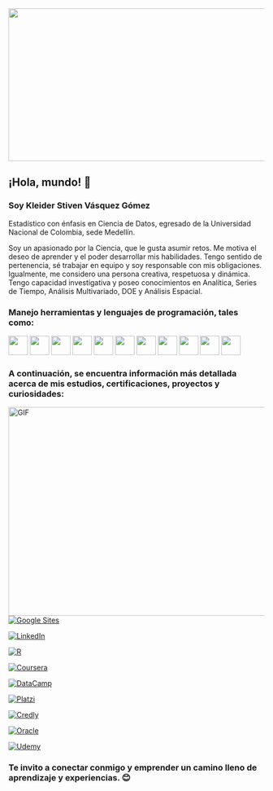 <img align="center" src = "https://statistics.mandela.ac.za/statistics/media/Store/images/Home2022/1170x300-Pixles2.jpg" width="1000" height="300" />

## ¡Hola, mundo! 👋

### Soy Kleider Stiven Vásquez Gómez 

Estadístico con énfasis en Ciencia de Datos, egresado de la Universidad Nacional de Colombia, sede Medellín.

Soy un apasionado por la Ciencia, que le gusta asumir retos. Me motiva el deseo de aprender y el poder desarrollar mis habilidades. Tengo sentido de pertenencia, sé trabajar en equipo y soy responsable con mis obligaciones. Igualmente, me considero una persona creativa, respetuosa y dinámica. Tengo capacidad investigativa y poseo conocimientos en Analítica, Series de Tiempo, Análisis Multivariado, DOE y Análisis Espacial.

<h3 align = "left"> Manejo herramientas y lenguajes de programación, tales como: </h3>

<code><img height="38" src="https://www.drugis.org/images/r-packages/rlogo.png"></code>
<code><img height="38" src="https://www.pngitem.com/pimgs/m/234-2349830_r-studio-icon-png-transparent-png.png"></code>
<code><img height="38" src="https://cdn.icon-icons.com/icons2/2699/PNG/512/sas_logo_icon_170762.png"></code>
<code><img height="38" src="https://w7.pngwing.com/pngs/105/17/png-transparent-microsoft-azure-sql-database-microsoft-sql-server-cloud-computing-blue-text-logo.png"></code>
<code><img height="38" src="https://static.vecteezy.com/system/resources/previews/022/100/658/non_2x/microsoft-excel-logo-transparent-free-png.png"></code>
<code><img height="38" src="https://b.thumbs.redditmedia.com/SjwZrcU0ECBPeeThegQDWVqTRPd_JQPJ-AKO2MAk7Us.png"></code>
<code><img height="38" src="https://1000marcas.net/wp-content/uploads/2020/11/Python-logo.jpg"></code>
<code><img height="38" src="https://1000logos.net/wp-content/uploads/2022/08/Microsoft-Power-BI-Logo-2016.png"></code>
<code><img height="38" src="https://www.studiocappello.it/cms2018/wp-content/uploads/2022/12/Fe2aJegXEAIwDBt.webp"></code>
<code><img height="38" src="https://www.mathworks.com/help/examples/matlab/win64/MatlabLogoExample_08.png"></code>
<code><img height="38" src="https://www.wolfram.com/events/mathematica-sessions-university-of-southampton-2018/img/spikey.png"></code>

<h3 align = "left"> A continuación, se encuentra información más detallada acerca de mis estudios, certificaciones, proyectos y curiosidades: </h3>

  <img align="right" alt="GIF" src="https://media1.giphy.com/media/v1.Y2lkPTc5MGI3NjExaHo0dGh2NjB2NzU4Ym43cWJqOWdqNmU0Zmw0ODJocDBtdGxpaXN3NSZlcD12MV9pbnRlcm5hbF9naWZfYnlfaWQmY3Q9Zw/qgQUggAC3Pfv687qPC/giphy.gif" width="720" height="410" />

<p align = "left">
    <a href="https://sites.google.com/view/kleidervasquez/" target+"_blank" ><img alt="Google Sites" src="https://img.shields.io/static/v1?style=for-the-badge&message=Sites&color=black&logo=Google&logoColor=F&label=">
  </a>  
</p>  

<p align = "left">
  <a href="https://www.linkedin.com/in/kleider-vasquez" target+"_blank" ><img alt="LinkedIn" src="https://img.shields.io/static/v1?style=for-the-badge&message=LinkedIn&color=blue&logo=LinkedIn&logoColor=F&label=">
  </a>
</p>  

<p align = "left">
    <a href="https://rpubs.com/Kleider_V" target+"_blank" ><img alt="R" src="https://img.shields.io/static/v1?style=for-the-badge&message=RPubs&color=black&logo=R&logoColor=blue&label=">
  </a>  
</p>  

<p align = "left">
    <a href="https://www.coursera.org/user/284c855ee650e9bf14fff03791372bb6" target+"_blank" ><img alt="Coursera" src="https://img.shields.io/static/v1?style=for-the-badge&message=Coursera&color=darkblue&logo=Coursera&logoColor=F&label=">
  </a>  
</p>  

<p align = "left">
    <a href="https://www.datacamp.com/portfolio/Kleider" target+"_blank" ><img alt="DataCamp" src="https://img.shields.io/static/v1?style=for-the-badge&message=DataCamp&color=black&logo=DataCamp&logoColor=green&label=">
  </a>  
</p>  

<p align = "left">
    <a href="https://platzi.com/p/Kleider/" target+"_blank" ><img alt="Platzi" src="https://img.shields.io/static/v1?style=for-the-badge&message=Platzi&color=darkblue&logo=Platzi&logoColor=F&label=">
  </a>  
</p>  

<p align = "left">
    <a href="https://www.credly.com/users/kleider-stiven-vasquez-gomez/badges" target+"_blank" ><img alt="Credly" src="https://img.shields.io/static/v1?style=for-the-badge&message=Credly&color=black&logo=Credly&logoColor=orange&label=">
  </a>  
</p>  

<p align = "left">
    <a href="https://catalog-education.oracle.com/pls/certview/sharebadge?id=E26042D7EEFB82EAB884C87E640EEF7A4534D2D5FCD68D65945636FAC89B30CB" target+"_blank" ><img alt="Oracle" src="https://img.shields.io/static/v1?style=for-the-badge&message=Oracle&color=orange&logo=Oracle&logoColor=F&label=">
  </a>  
</p> 

<p align = "left">
    <a href="https://www.udemy.com/certificate/UC-aec79113-de9b-419c-9e32-54669a2410c8/" target+"_blank" ><img alt="Udemy" src="https://img.shields.io/static/v1?style=for-the-badge&message=Udemy&color=black&logo=Udemy&logoColor=F&label=">
  </a>  
</p>  

<h3 align = "left"> Te invito a conectar conmigo y emprender un camino lleno de aprendizaje y experiencias. 😊 </h3>
